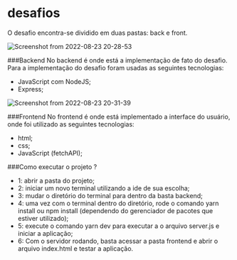 # desafios

O desafio encontra-se dividido em duas pastas: back e front.

![Screenshot from 2022-08-23 20-28-53](https://user-images.githubusercontent.com/77160753/186283848-b4001fbf-4ee3-4f5f-915f-315f317cfca0.png)

###Backend
No backend é onde está a implementação de fato do desafio. Para a implementação do desafio foram usadas as seguintes tecnologias:
  - JavaScript com NodeJS;
  - Express;
  
  ![Screenshot from 2022-08-23 20-31-39](https://user-images.githubusercontent.com/77160753/186284199-5c4c0683-fad8-47b4-8cfd-60f192228158.png)

###Frontend
No frontend é onde está implementado a interface do usuário, onde foi utilizado as seguintes tecnologias:
  - html;
  - css;
  - JavaScript (fetchAPI);
 
 ###Como executar o projeto ?
 
  - 1: abrir a pasta do projeto;
  - 2: iniciar um novo terminal utilizando a ide de sua escolha;
  - 3: mudar o diretório do terminal para dentro da basta backend;
  - 4: uma vez com o terminal dentro do diretório, rode o comando yarn install ou npm install (dependendo do gerenciador de pacotes que estiver utilizado);
  - 5: execute o comando yarn dev para executar a o arquivo server.js e iniciar a aplicação;
  - 6: Com o servidor rodando, basta acessar a pasta frontend e abrir o arquivo index.html e testar a aplicação.
